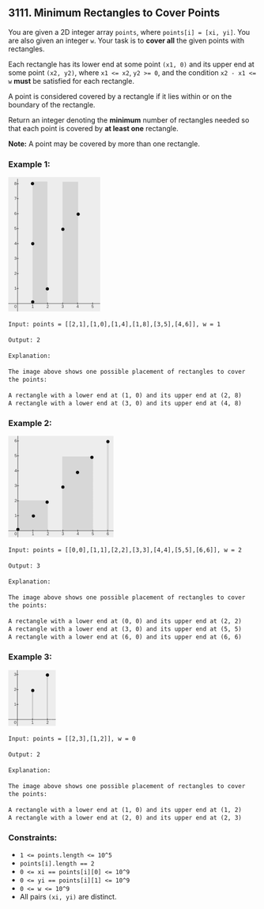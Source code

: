 ## 3111. Minimum Rectangles to Cover Points

You are given a 2D integer array ```points```, where ```points[i] = [xi, yi]```. You are also given an integer ```w```. Your task is to **cover all** the given points with rectangles.

Each rectangle has its lower end at some point ```(x1, 0)``` and its upper end at some point ```(x2, y2)```, where ```x1 <= x2```, ```y2 >= 0```, and the condition ```x2 - x1 <= w``` **must** be satisfied for each rectangle.

A point is considered covered by a rectangle if it lies within or on the boundary of the rectangle.

Return an integer denoting the **minimum** number of rectangles needed so that each point is covered by **at least one** rectangle.

**Note:** A point may be covered by more than one rectangle.

### Example 1:

![Example 1](images/example1.png)

```
Input: points = [[2,1],[1,0],[1,4],[1,8],[3,5],[4,6]], w = 1

Output: 2

Explanation:

The image above shows one possible placement of rectangles to cover the points:

A rectangle with a lower end at (1, 0) and its upper end at (2, 8)
A rectangle with a lower end at (3, 0) and its upper end at (4, 8)
```
### Example 2:

![Example 2](images/example2.png)

```
Input: points = [[0,0],[1,1],[2,2],[3,3],[4,4],[5,5],[6,6]], w = 2

Output: 3

Explanation:

The image above shows one possible placement of rectangles to cover the points:

A rectangle with a lower end at (0, 0) and its upper end at (2, 2)
A rectangle with a lower end at (3, 0) and its upper end at (5, 5)
A rectangle with a lower end at (6, 0) and its upper end at (6, 6)
```
### Example 3:

![Example 3](images/example3.png)

```
Input: points = [[2,3],[1,2]], w = 0

Output: 2

Explanation:

The image above shows one possible placement of rectangles to cover the points:

A rectangle with a lower end at (1, 0) and its upper end at (1, 2)
A rectangle with a lower end at (2, 0) and its upper end at (2, 3)
```

### Constraints:

* ```1 <= points.length <= 10^5```
* ```points[i].length == 2```
* ```0 <= xi == points[i][0] <= 10^9```
* ```0 <= yi == points[i][1] <= 10^9```
* ```0 <= w <= 10^9```
* All pairs ```(xi, yi)``` are distinct.
